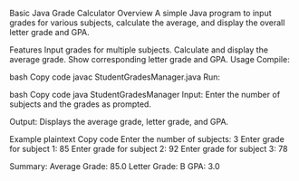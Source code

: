 Basic Java Grade Calculator
Overview
A simple Java program to input grades for various subjects, calculate the average, and display the overall letter grade and GPA.

Features
Input grades for multiple subjects.
Calculate and display the average grade.
Show corresponding letter grade and GPA.
Usage
Compile:

bash
Copy code
javac StudentGradesManager.java
Run:

bash
Copy code
java StudentGradesManager
Input: Enter the number of subjects and the grades as prompted.

Output: Displays the average grade, letter grade, and GPA.

Example
plaintext
Copy code
Enter the number of subjects: 3
Enter grade for subject 1: 85
Enter grade for subject 2: 92
Enter grade for subject 3: 78

Summary:
Average Grade: 85.0
Letter Grade: B
GPA: 3.0
